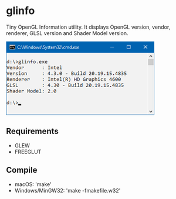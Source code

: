 # glinfo
Tiny OpenGL Information utility. It displays OpenGL version, vendor, renderer, GLSL version and Shader Model version.

![linf](.\screens\glinfo.png)

## Requirements
* GLEW
* FREEGLUT

## Compile
* macOS: 'make'
* Windows/MinGW32: 'make -fmakefile.w32'
